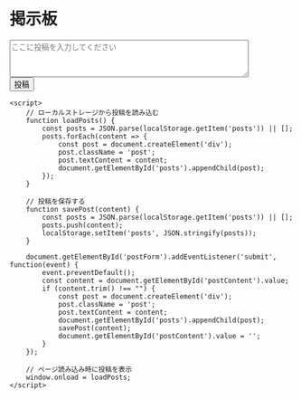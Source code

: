 <!DOCTYPE html>
<html lang="ja">
<head>
    <meta charset="UTF-8">
    <meta name="viewport" content="width=device-width, initial-scale=1.0">
    <title>掲示板</title>
    <style>
        body {
            font-family: Arial, sans-serif;
            margin: 20px;
        }
        .post {
            border: 1px solid #ccc;
            padding: 10px;
            margin-bottom: 10px;
        }
        /* スマホ用のスタイル */
        @media (max-width: 600px) {
            body {
                margin: 10px;
            }
            .post {
                padding: 5px;
            }
        }
    </style>
</head>
<body>
    <h1>掲示板</h1>
    <form id="postForm">
        <textarea id="postContent" rows="4" cols="50" placeholder="ここに投稿を入力してください"></textarea><br>
        <button type="submit">投稿</button>
    </form>
    <div id="posts"></div>

    <script>
        // ローカルストレージから投稿を読み込む
        function loadPosts() {
            const posts = JSON.parse(localStorage.getItem('posts')) || [];
            posts.forEach(content => {
                const post = document.createElement('div');
                post.className = 'post';
                post.textContent = content;
                document.getElementById('posts').appendChild(post);
            });
        }

        // 投稿を保存する
        function savePost(content) {
            const posts = JSON.parse(localStorage.getItem('posts')) || [];
            posts.push(content);
            localStorage.setItem('posts', JSON.stringify(posts));
        }

        document.getElementById('postForm').addEventListener('submit', function(event) {
            event.preventDefault();
            const content = document.getElementById('postContent').value;
            if (content.trim() !== "") {
                const post = document.createElement('div');
                post.className = 'post';
                post.textContent = content;
                document.getElementById('posts').appendChild(post);
                savePost(content);
                document.getElementById('postContent').value = '';
            }
        });

        // ページ読み込み時に投稿を表示
        window.onload = loadPosts;
    </script>
</body>
</html>
